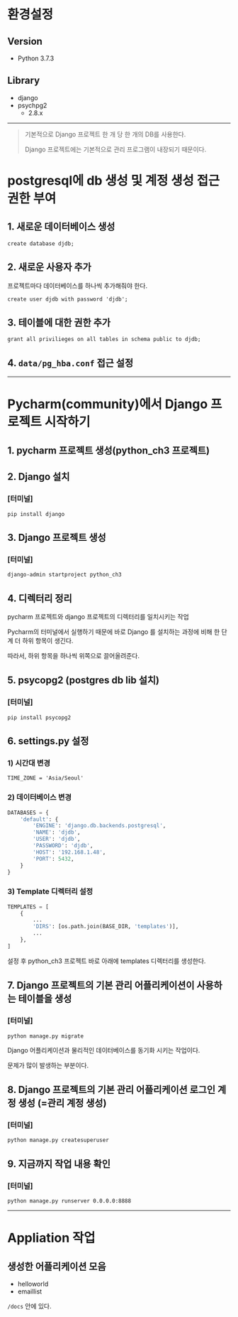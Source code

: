 # 환경설정
## Version
- Python 3.7.3
## Library
- django
- psychpg2
   - 2.8.x

---

> 기본적으로 Django 프로젝트 한 개 당 한 개의 DB를 사용한다.
>
> Django 프로젝트에는 기본적으로 관리 프로그램이 내장되기 때문이다. 

# postgresql에 db 생성 및 계정 생성 접근 권한 부여
## 1. 새로운 데이터베이스 생성
`create database djdb;`

## 2. 새로운 사용자 추가
프로젝트마다 데이터베이스를 하나씩 추가해줘야 한다.

`create user djdb with password 'djdb';`

## 3. 테이블에 대한 권한 추가
`grant all privilieges on all tables in schema public to djdb;`

## 4. `data/pg_hba.conf` 접근 설정

---

# Pycharm(community)에서 Django 프로젝트 시작하기
## 1. pycharm 프로젝트 생성(python_ch3 프로젝트)

## 2. Django 설치
### [터미널]
`pip install django`

## 3. Django 프로젝트 생성
### [터미널]
`django-admin startproject python_ch3`

## 4. 디렉터리 정리
pycharm 프로젝트와 django 프로젝트의 디렉터리를 일치시키는 작업

Pycharm의 터미널에서 실행하기 때문에 바로 Django 를 설치하는 과정에 비해 한 단계 더 하위 항목이 생긴다.

따라서, 하위 항목을 하나씩 위쪽으로 끌어올려준다. 

## 5. psycopg2 (postgres db lib 설치)
### [터미널]
`pip install psycopg2`

## 6. settings.py 설정
### 1) 시간대 변경
`TIME_ZONE = 'Asia/Seoul'`

### 2) 데이터베이스 변경
```python
DATABASES = {
    'default': {
        'ENGINE': 'django.db.backends.postgresql',
        'NAME': 'djdb',
        'USER': 'djdb',
        'PASSWORD': 'djdb',
        'HOST': '192.168.1.48',
        'PORT': 5432,
    }
}
```

### 3) Template 디렉터리 설정
```python
TEMPLATES = [
    {
        ...
        'DIRS': [os.path.join(BASE_DIR, 'templates')],
        ...
    },
]
```

설정 후 python_ch3 프로젝트 바로 아래에 templates 디렉터리를 생성한다.

## 7. Django 프로젝트의 기본 관리 어플리케이션이 사용하는 테이블을 생성
### [터미널]
`python manage.py migrate`

Django 어플리케이션과 물리적인 데이터베이스를 동기화 시키는 작업이다.

문제가 많이 발생하는 부분이다.

## 8. Django 프로젝트의 기본 관리 어플리케이션 로그인 계정 생성 (=관리 계정 생성)
### [터미널]
`python manage.py createsuperuser`

## 9. 지금까지 작업 내용 확인
### [터미널]
`python manage.py runserver 0.0.0.0:8888`

---

# Appliation 작업
## 생성한 어플리케이션 모음
- helloworld
- emaillist

`/docs` 안에 있다.